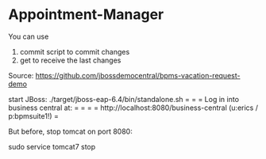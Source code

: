 # Appointment-Manager

You can use 
1. commit script to commit changes
2. get to receive the last changes


Source: https://github.com/jbossdemocentral/bpms-vacation-request-demo

start JBoss:
 ./target/jboss-eap-6.4/bin/standalone.sh 
=                                                                      =
=  Log in into business central at:                                    =
=                                                                      =
=    http://localhost:8080/business-central  (u:erics / p:bpmsuite1!)  =


But before, stop tomcat on port 8080:


sudo service tomcat7 stop  
